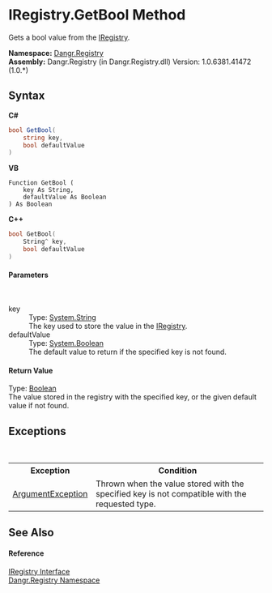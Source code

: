 # IRegistry.GetBool Method 
 

Gets a bool value from the <a href="T_Dangr_Registry_IRegistry">IRegistry</a>.

**Namespace:**&nbsp;<a href="N_Dangr_Registry">Dangr.Registry</a><br />**Assembly:**&nbsp;Dangr.Registry (in Dangr.Registry.dll) Version: 1.0.6381.41472 (1.0.*)

## Syntax

**C#**<br />
``` C#
bool GetBool(
	string key,
	bool defaultValue
)
```

**VB**<br />
``` VB
Function GetBool ( 
	key As String,
	defaultValue As Boolean
) As Boolean
```

**C++**<br />
``` C++
bool GetBool(
	String^ key, 
	bool defaultValue
)
```


#### Parameters
&nbsp;<dl><dt>key</dt><dd>Type: <a href="http://msdn2.microsoft.com/en-us/library/s1wwdcbf" target="_blank">System.String</a><br />The key used to store the value in the <a href="T_Dangr_Registry_IRegistry">IRegistry</a>.</dd><dt>defaultValue</dt><dd>Type: <a href="http://msdn2.microsoft.com/en-us/library/a28wyd50" target="_blank">System.Boolean</a><br />The default value to return if the specified key is not found.</dd></dl>

#### Return Value
Type: <a href="http://msdn2.microsoft.com/en-us/library/a28wyd50" target="_blank">Boolean</a><br />The value stored in the registry with the specified key, or the given default value if not found.

## Exceptions
&nbsp;<table><tr><th>Exception</th><th>Condition</th></tr><tr><td><a href="http://msdn2.microsoft.com/en-us/library/3w1b3114" target="_blank">ArgumentException</a></td><td>Thrown when the value stored with the specified key is not compatible with the requested type.</td></tr></table>

## See Also


#### Reference
<a href="T_Dangr_Registry_IRegistry">IRegistry Interface</a><br /><a href="N_Dangr_Registry">Dangr.Registry Namespace</a><br />